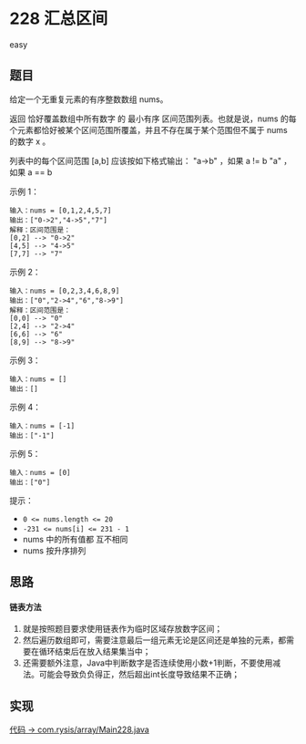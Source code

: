 # 228 汇总区间

easy

## 题目

给定一个无重复元素的有序整数数组 nums。

返回 恰好覆盖数组中所有数字 的 最小有序 区间范围列表。也就是说，nums 的每个元素都恰好被某个区间范围所覆盖，并且不存在属于某个范围但不属于 nums 的数字 x 。

列表中的每个区间范围 [a,b] 应该按如下格式输出：
"a->b" ，如果 a != b
"a" ，如果 a == b

示例 1：
```
输入：nums = [0,1,2,4,5,7]
输出：["0->2","4->5","7"]
解释：区间范围是：
[0,2] --> "0->2"
[4,5] --> "4->5"
[7,7] --> "7"
```

示例 2：
```
输入：nums = [0,2,3,4,6,8,9]
输出：["0","2->4","6","8->9"]
解释：区间范围是：
[0,0] --> "0"
[2,4] --> "2->4"
[6,6] --> "6"
[8,9] --> "8->9"
```

示例 3：
```
输入：nums = []
输出：[]
```

示例 4：
```
输入：nums = [-1]
输出：["-1"]
```

示例 5：
```
输入：nums = [0]
输出：["0"]
```

提示：
- `0 <= nums.length <= 20`
- `-231 <= nums[i] <= 231 - 1`
- nums 中的所有值都 互不相同
- nums 按升序排列

## 思路

#### 链表方法

1. 就是按照题目要求使用链表作为临时区域存放数字区间；
2. 然后遍历数组即可，需要注意最后一组元素无论是区间还是单独的元素，都需要在循环结束后在放入结果集当中；
3. 还需要额外注意，Java中判断数字是否连续使用小数+1判断，不要使用减法。可能会导致负负得正，然后超出int长度导致结果不正确；

## 实现

[代码 -> com.rysis/array/Main228.java](../../src/com/rysis/array/Main228.java)